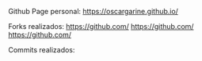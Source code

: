 Github Page personal: https://oscargarine.github.io/ 


Forks realizados:
https://github.com/
https://github.com/
https://github.com/

Commits realizados:
